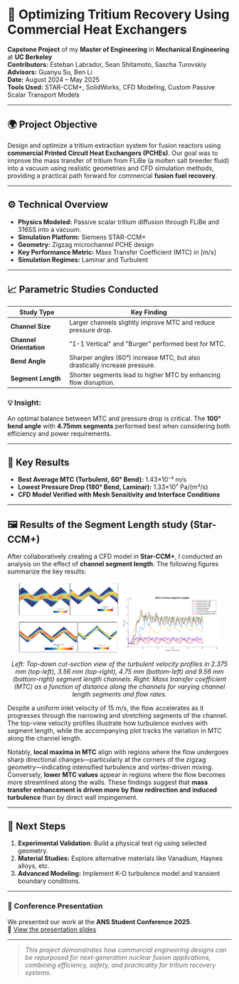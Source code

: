 # 🔬 Optimizing Tritium Recovery Using Commercial Heat Exchangers 

**Capstone Project** of my **Master of Engineering** in **Mechanical Engineering** at **UC Berkeley**  
**Contributors:** Esteban Labrador, Sean Shitamoto, Sascha Turovskiy  
**Advisors:** Guanyu Su, Ben Li  
**Date:** August 2024 – May 2025  
**Tools Used:** STAR-CCM+, SolidWorks, CFD Modeling, Custom Passive Scalar Transport Models


---

## 🌍 Project Objective

Design and optimize a tritium extraction system for fusion reactors using **commercial Printed Circuit Heat Exchangers (PCHEs)**. Our goal was to improve the mass transfer of tritium from FLiBe (a molten salt breeder fluid) into a vacuum using realistic geometries and CFD simulation methods, providing a practical path forward for commercial **fusion fuel recovery**.

---

## ⚙️ Technical Overview

- **Physics Modeled:** Passive scalar tritium diffusion through FLiBe and 316SS into a vacuum.
- **Simulation Platform:** Siemens STAR-CCM+
- **Geometry:** Zigzag microchannel PCHE design
- **Key Performance Metric:** Mass Transfer Coefficient (MTC) in [m/s]
- **Simulation Regimes:** Laminar and Turbulent

---

## 📈 Parametric Studies Conducted

| Study Type               | Key Finding                                                                 |
|--------------------------|------------------------------------------------------------------------------|
| **Channel Size**         | Larger channels slightly improve MTC and reduce pressure drop.               |
| **Channel Orientation**  | "1-1 Vertical" and "Burger" performed best for MTC.                         |
| **Bend Angle**           | Sharper angles (60°) increase MTC, but also drastically increase pressure.  |
| **Segment Length**       | Shorter segments lead to higher MTC by enhancing flow disruption.           |

### 💡 Insight:
An optimal balance between MTC and pressure drop is critical. The **100° bend angle** with **4.75mm segments** performed best when considering both efficiency and power requirements.

---

## 🧪 Key Results

- **Best Average MTC (Turbulent, 60° Bend):** 1.43×10⁻³ m/s  
- **Lowest Pressure Drop (180° Bend, Laminar):** 1.33×10⁷ Pa/(m³/s)
- **CFD Model Verified with Mesh Sensitivity and Interface Conditions**

---

## 🖼️ Results of the Segment Length study (Star-CCM+)

After collaboratively creating a CFD model in **Star-CCM+**, I conducted an analysis on the effect of **channel segment length**. The following figures summarize the key results:
<p align="center">
  <img src="./seg_lengths.png" alt="Segment Length Turbulent Flow" width="45%" />
  <img src="./MTC_seg_lengths.png" alt="Segment Length MTC Comparison" width="45%" />
</p>

<p align="center">
  <em>Left: Top-down cut-section view of the turbulent velocity profiles in 2.375 mm (top-left), 3.56 mm (top-right), 4.75 mm (bottom-left) and 9.56 mm (bottom-right) segment length channels.  
  Right: Mass transfer coefficient (MTC) as a function of distance along the channels for varying channel length segments and flow rates.</em>
</p>

Despite a uniform inlet velocity of 15 m/s, the flow accelerates as it progresses through the narrowing and stretching segments of the channel. The top-view velocity profiles illustrate how turbulence evolves with segment length, while the accompanying plot tracks the variation in MTC along the channel length.

Notably, **local maxima in MTC** align with regions where the flow undergoes sharp directional changes—particularly at the corners of the zigzag geometry—indicating intensified turbulence and vortex-driven mixing. Conversely, **lower MTC values** appear in regions where the flow becomes more streamlined along the walls. These findings suggest that **mass transfer enhancement is driven more by flow redirection and induced turbulence** than by direct wall impingement.


---

## 🔄 Next Steps

1. **Experimental Validation:** Build a physical test rig using selected geometry.
2. **Material Studies:** Explore alternative materials like Vanadium, Haynes alloys, etc.
3. **Advanced Modeling:** Implement K-Ω turbulence model and transient boundary conditions.

---

### 🎤 Conference Presentation
We presented our work at the **ANS Student Conference 2025**.  
📎 [View the presentation slides](./ANS.pdf)

---

> _This project demonstrates how commercial engineering designs can be repurposed for next-generation nuclear fusion applications, combining efficiency, safety, and practicality for tritium recovery systems._
